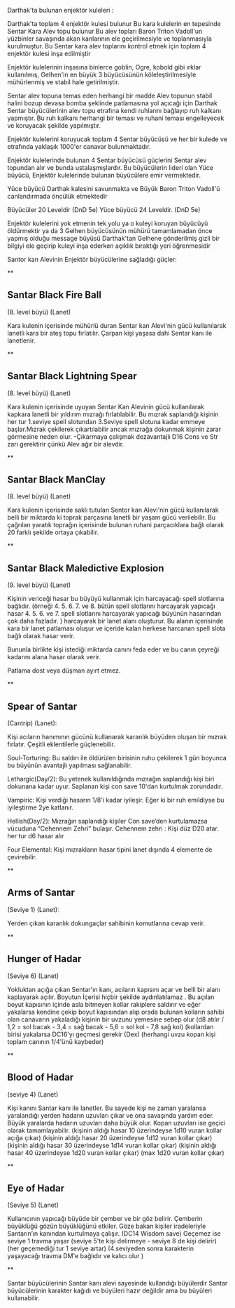 Darthak'ta bulunan enjektör kuleleri :

Darthak'ta toplam 4 enjektör kulesi bulunur
Bu kara kulelerin en tepesinde Sentar Kara Alev topu bulunur
Bu alev topları Baron Triton Vadoll'un yüzbinler savaşında akan kanlarının ele geçirilmesiyle ve toplanmasıyla kurulmuştur.
Bu Sentar kara alev toplarını kontrol etmek için toplam 4 enjektör kulesi inşa edilmiştir

Enjektör kulelerinin inşasına binlerce goblin, Ogre, kobold gibi ırklar kullanılmış, Gelhen'in en büyük 3 büyücüsünün köleleştirilmesiyle mühürlenmiş ve stabil hale getirilmiştir.

Sentar alev topuna temas eden herhangi bir madde Alev topunun stabil halini bozup devasa bomba şeklinde patlamasına yol açıcağı için Darthak Sentar büyücülerinin alev topu etrafına kendi ruhlarını bağlayıp ruh kalkanı yapmıştır.
Bu ruh kalkanı herhangi bir teması ve ruhani teması engelleyecek ve koruyacak şekilde yapılmıştır.

Enjektör kulelerini koruyucak toplam 4 Sentar büyücüsü ve her bir kulede ve etrafında yaklaşık 1000'er canavar bulunmaktadır.


Enjektör kulelerinde bulunan 4 Sentar büyücüsü güçlerini Sentar alev topundan alır ve bunda ustalaşmışlardır. Bu büyücülerin lideri olan Yüce büyücü, Enjektör kulelerinde bulunan büyücülere emir vermektedir.

Yüce büyücü Darthak kalesini savunmakta ve Büyük Baron Triton Vadoll'ü canlandırmada öncülük etmektedir

Büyücüler 20 Leveldir (DnD 5e)
Yüce büyücü 24 Leveldir. (DnD 5e)

Enjektör kulelerini yok etmenin tek yolu ya o kuleyi koruyan büyücüyü öldürmektir ya da 3 Gelhen büyücüsünün mühürü tamamlamadan önce yapmış olduğu message büyüsü Darthak'tan Gelhene gönderilmiş gizli bir bilgiyi ele geçirip kuleyi inşa ederken açıklık bıraktığı yeri öğrenmesidir



Santor kan Alevinin Enjektör büyücülerine sağladığı güçler: 

**

## Santar Black Fire Ball

(8. level büyü) (Lanet)

Kara kulenin içerisinde mühürlü duran Sentar kan Alevi'nin gücü kullanılarak lanetli kara bir ateş topu fırlatılır. Çarpan kişi yaşasa dahi Sentar kanı ile lanetlenir.


**

## Santar Black Lightning Spear

(8. level büyü) (Lanet)

Kara kulenin içerisinde uyuyan Sentar Kan Alevinin gücü kullanılarak kapkara lanetli bir yıldırım mızrağı fırlatılabilir. Bu mızrak saplandığı kişinin her tur 1.seviye spell slotundan 3.Seviye spell slotuna kadar emmeye başlar.Mızrak çekilerek çıkartılabilir ancak mızrağa dokunmak kişinin zarar görmesine neden olur.
-Çıkarmaya çalışmak dezavantajlı D16 Cons ve Str zarı gerektirir çünkü Alev ağır bir alevdir.

**

## Santar Black ManClay

(8. level büyü) (Lanet)

Kara kulenin içerisinde saklı tutulan Sentor kan Alevi'nin gücü kullanılarak belli bir miktarda ki toprak parçasına lanetli bir yaşam gücü verilebilir. Bu çağrılan yaratık toprağın içerisinde bulunan ruhani parçacıklara bağlı olarak 20 farklı şekilde ortaya çıkabilir.

**

## Santar Black Maledictive Explosion

(9. level büyü) (Lanet)

  

Kişinin vericeği hasar bu büyüyü kullanmak için harcayacağı spell slotlarına bağlıdır. (örneği 4. 5. 6. 7. ve 8. bütün spell slotlarını harcayarak yapıcağı hasar 4. 5. 6. ve 7. spell slotlarını harcayarak yapıcağı büyünün hasarından çok daha fazladır. ) harcayarak bir lanet alanı oluşturur. Bu alanın içerisinde kara bir lanet patlaması oluşur ve içeride kalan herkese harcanan spell slota bağlı olarak hasar verir.  

Bununla birlikte kişi istediği miktarda canını feda eder ve bu canın çeyreği kadarını alana hasar olarak verir.

Patlama dost veya düşman ayırt etmez.

**

## Spear of Santar

(Cantrip) (Lanet):

Kişi acıların hanımının gücünü kullanarak karanlık büyüden oluşan bir mızrak fırlatır. Çeşitli eklentilerle güçlenebilir.

Soul-Torturing: Bu saldırı ile öldürülen birisinin ruhu çekilerek 1 gün boyunca bu büyünün avantajlı yapılması sağlanabilir.

Lethargic(Day/2): Bu yetenek kullanıldığında mızrağın saplandığı kişi biri dokunana kadar uyur. Saplanan kişi con save 10'dan  kurtulmak zorundadır.

Vampiric: Kişi verdiği hasarın 1/8'i kadar iyileşir. Eğer ki bir ruh emildiyse bu iyileştirme 2ye katlanır.

Hellish(Day/2): Mızrağın saplandığı kişiler Con save’den kurtulamazsa vücuduna “Cehennem Zehri” bulaşır.
Cehennem zehri : Kişi düz D20 atar. her tur d6 hasar alır

Four Elemental: Kişi mızrakların hasar tipini lanet dışında 4 elemente de çevirebilir.

**

## Arms of Santar

(Seviye 1) (Lanet):

Yerden çıkan karanlık dokungaçlar sahibinin komutlarına cevap verir.

**

## Hunger of Hadar

(Seviye 6) (Lanet)

Yokluktan açığa çıkan Sentar'ın kanı, acıların kapısını açar ve belli bir alanı kaplayarak açılır. Boyutun İçerisi hiçbir şekilde aydınlatılamaz . Bu açılan boyut kapısının içinde asla bitmeyen kollar rakiplere saldırır ve eğer yakalarsa kendine çekip boyut kapısından alıp orada bulunan kolların sahibi olan canavarın yakaladığı kişinin bir uvzunu yemesine sebep olur
(d8 atılır / 1,2 = sol bacak - 3,4 = sağ bacak - 5,6 = sol kol - 7,8 sağ kol)
(kollardan birisi yakalarsa DC16'yı geçmesi gerekir (Dex)
(herhangi uvzu kopan kişi toplam canının 1/4'ünü kaybeder)

**

## Blood of Hadar

(seviye 4) (Lanet)



Kişi kanını Santar kanı ile lanetler. Bu sayede kişi ne zaman yaralansa yaralandığı yerden hadarın uzuvları çıkar ve ona savaşında yardım eder. Büyük yaralarda hadarın uzuvları daha büyük olur. Kopan uzuvları ise geçici olarak tamamlayabilir.
(kişinin aldığı hasar 10 üzerindeyse 1d10 vuran kollar açığa çıkar)
(kişinin aldığı hasar 20 üzerindeyse 1d12 vuran kollar çıkar)
(kişinin aldığı hasar 30 üzerindeyse 1d14 vuran kollar çıkar)
(kişinin aldığı hasar 40 üzerindeyse 1d20 vuran kollar çıkar)
(max 1d20 vuran kollar çıkar)

**

## Eye of Hadar

(Seviye 5) (Lanet)

Kullanıcının yapıcağı büyüde bir çember ve bir göz belirir. Çemberin büyüklüğü gözün büyüklüğünü etkiler. Göze bakan kişiler iradeleriyle Santarın’ın kanından kurtulmaya çalışır. (DC14 Wisdom save) Geçemez ise seviye 1 travma yaşar
(seviye 5'te kişi delirmeye - seviye 8 de kişi delirir)
(her geçemediği tur 1 seviye artar)
(4.seviyeden sonra karakterin yaşayacağı travma DM'e bağlıdır ve kalıcı olur )

**

Santar büyücülerinin Santar kanı alevi sayesinde kullandığı büyülerdir
Santar büyücülerinin karakter kağıdı ve büyüleri hazır değildir ama bu büyüleri kullanabilir.


